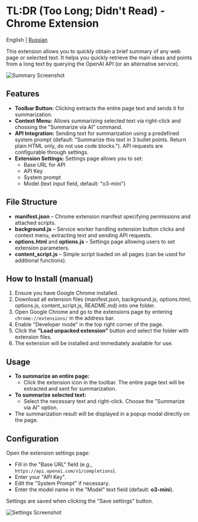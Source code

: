 # TL:DR (Too Long; Didn't Read) - Chrome Extension

English | [Russian](README.ru.md)  

This extension allows you to quickly obtain a brief summary of any web page or selected text. It helps you quickly retrieve the main ideas and points from a long text by querying the OpenAI API (or an alternative service).

![Summary Screenshot](https://i.imgur.com/ux0F7ng.png)

## Features

- **Toolbar Button:** Clicking extracts the entire page text and sends it for summarization.
- **Context Menu:** Allows summarizing selected text via right-click and choosing the "Summarize via AI" command.
- **API Integration:** Sending text for summarization using a predefined system prompt (default: "Summarize this text in 3 bullet points. Return plain HTML only, do not use code blocks."). API requests are configurable through settings.
- **Extension Settings:** Settings page allows you to set:
  - Base URL for API
  - API Key
  - System prompt
  - Model (text input field, default: "o3-mini")

## File Structure

- **manifest.json** – Chrome extension manifest specifying permissions and attached scripts.
- **background.js** – Service worker handling extension button clicks and context menu, extracting text and sending API requests.
- **options.html** and **options.js** – Settings page allowing users to set extension parameters.
- **content_script.js** – Simple script loaded on all pages (can be used for additional functions).

## How to Install (manual)

1. Ensure you have Google Chrome installed.
2. Download all extension files (manifest.json, background.js, options.html, options.js, content_script.js, README.md) into one folder.
3. Open Google Chrome and go to the extensions page by entering `chrome://extensions/` in the address bar.
4. Enable "Developer mode" in the top right corner of the page.
5. Click the **"Load unpacked extension"** button and select the folder with extension files.
6. The extension will be installed and immediately available for use.

## Usage

- **To summarize an entire page:**
  - Click the extension icon in the toolbar. The entire page text will be extracted and sent for summarization.
- **To summarize selected text:**
  - Select the necessary text and right-click. Choose the "Summarize via AI" option.
- The summarization result will be displayed in a popup modal directly on the page.

## Configuration

Open the extension settings page:
- Fill in the "Base URL" field (e.g., `https://api.openai.com/v1/completions`).
- Enter your "API Key".
- Edit the "System Prompt" if necessary.
- Enter the model name in the "Model" text field (default: **o3-mini**).

Settings are saved when clicking the "Save settings" button.

![Settings Screenshot](https://i.imgur.com/p9TcEQr.png)